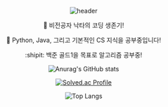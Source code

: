 <div align="center">

  ![header](https://capsule-render.vercel.app/api?type=rounded&color=_hexcode&text=Byeonjun%20Jeon's%20GitHub%20👋&fontColor=ffffff&animation=blinking&fontSize=40&fontAlignY=50&fontAlign=50&height180)


:dromedary_camel: 비전공자 낙타의 코딩 생존기!

:punch: Python, Java, 그리고 기본적인 CS 지식을 공부중입니다!

:shipit: 백준 골드1을 목표로 알고리즘 공부중!


![Anurag's GitHub stats](https://github-readme-stats-sigma-five.vercel.app/api?username=jun9898&show_icons=true&theme=radical)


[![Solved.ac Profile](http://mazassumnida.wtf/api/v2/generate_badge?boj=jun9898)](https://solved.ac/jun9898/)


![Top Langs](https://github-readme-stats.vercel.app/api/top-langs/?username=jun9898&layout=compact&theme=dark)
<!--
**jun9898/jun9898** is a ✨ _special_ ✨ repository because its `README.md` (this file) appears on your GitHub profile.

Here are some ideas to get you started:

- 🔭 I’m currently working on ...
- 🌱 I’m currently learning ...
- 👯 I’m looking to collaborate on ...
- 🤔 I’m looking for help with ...
- 💬 Ask me about ...
- 📫 How to reach me: ...
- 😄 Pronouns: ...
- ⚡ Fun fact: ...
-->
</div>
